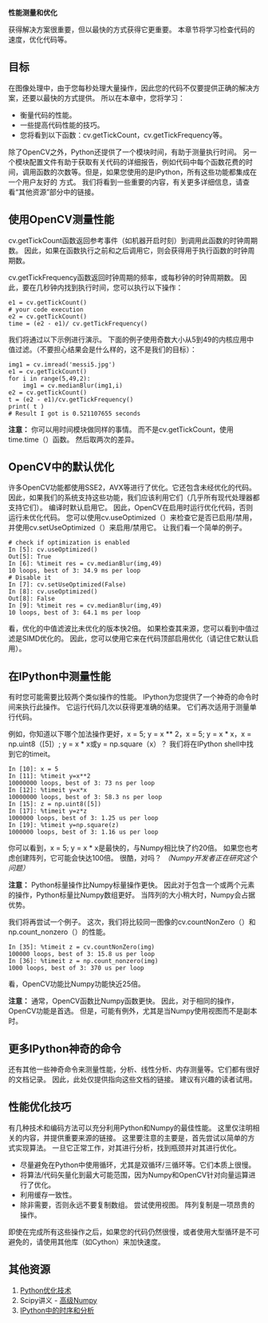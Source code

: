 **性能测量和优化**

获得解决方案很重要，但以最快的方式获得它更重要。 本章节将学习检查代码的速度，优化代码等。

## 目标 ##

在图像处理中，由于您每秒处理大量操作，因此您的代码不仅要提供正确的解决方案，还要以最快的方式提供。 所以在本章中，您将学习：

- 衡量代码的性能。
- 一些提高代码性能的技巧。
- 您将看到以下函数：cv.getTickCount，cv.getTickFrequency等。

除了OpenCV之外，Python还提供了一个模块时间，有助于测量执行时间。 另一个模块配置文件有助于获取有关代码的详细报告，例如代码中每个函数花费的时间，调用函数的次数等。但是，如果您使用的是IPython，所有这些功能都集成在一个用户友好的 方式。 我们将看到一些重要的内容，有关更多详细信息，请查看“其他资源”部分中的链接。

## 使用OpenCV测量性能 ##

cv.getTickCount函数返回参考事件（如机器开启时刻）到调用此函数的时钟周期数。 因此，如果在函数执行之前和之后调用它，则会获得用于执行函数的时钟周期数。

cv.getTickFrequency函数返回时钟周期的频率，或每秒钟的时钟周期数。 因此，要在几秒钟内找到执行时间，您可以执行以下操作：

	e1 = cv.getTickCount()
	# your code execution
	e2 = cv.getTickCount()
	time = (e2 - e1)/ cv.getTickFrequency()

我们将通过以下示例进行演示。 下面的例子使用奇数大小从5到49的内核应用中值过滤。（不要担心结果会是什么样的，这不是我们的目标）：

	img1 = cv.imread('messi5.jpg')
	e1 = cv.getTickCount()
	for i in range(5,49,2):
	    img1 = cv.medianBlur(img1,i)
	e2 = cv.getTickCount()
	t = (e2 - e1)/cv.getTickFrequency()
	print( t )
	# Result I got is 0.521107655 seconds

**注意：** 你可以用时间模块做同样的事情。 而不是cv.getTickCount，使用time.time（）函数。 然后取两次的差异。

## OpenCV中的默认优化 ##

许多OpenCV功能都使用SSE2，AVX等进行了优化。它还包含未经优化的代码。 因此，如果我们的系统支持这些功能，我们应该利用它们（几乎所有现代处理器都支持它们）。 编译时默认启用它。 因此，OpenCV在启用时运行优化代码，否则运行未优化代码。 您可以使用cv.useOptimized（）来检查它是否已启用/禁用，并使用cv.setUseOptimized（）来启用/禁用它。 让我们看一个简单的例子。

	# check if optimization is enabled
	In [5]: cv.useOptimized()
	Out[5]: True
	In [6]: %timeit res = cv.medianBlur(img,49)
	10 loops, best of 3: 34.9 ms per loop
	# Disable it
	In [7]: cv.setUseOptimized(False)
	In [8]: cv.useOptimized()
	Out[8]: False
	In [9]: %timeit res = cv.medianBlur(img,49)
	10 loops, best of 3: 64.1 ms per loop

看，优化的中值滤波比未优化的版本快2倍。 如果检查其来源，您可以看到中值过滤是SIMD优化的。 因此，您可以使用它来在代码顶部启用优化（请记住它默认启用）。

## 在IPython中测量性能 ##

有时您可能需要比较两个类似操作的性能。 IPython为您提供了一个神奇的命令时间来执行此操作。 它运行代码几次以获得更准确的结果。 它们再次适用于测量单行代码。

例如，你知道以下哪个加法操作更好，x = 5; y = x ** 2，x = 5; y = x * x，x = np.uint8（[5]）; y = x * x或y = np.square（x）？ 我们将在IPython shell中找到它的timeit。

	In [10]: x = 5
	In [11]: %timeit y=x**2
	10000000 loops, best of 3: 73 ns per loop
	In [12]: %timeit y=x*x
	10000000 loops, best of 3: 58.3 ns per loop
	In [15]: z = np.uint8([5])
	In [17]: %timeit y=z*z
	1000000 loops, best of 3: 1.25 us per loop
	In [19]: %timeit y=np.square(z)
	1000000 loops, best of 3: 1.16 us per loop

你可以看到，x = 5; y = x * x是最快的，与Numpy相比快了约20倍。 如果您也考虑创建阵列，它可能会快达100倍。 很酷，对吗？ *（Numpy开发者正在研究这个问题）*

**注意：** Python标量操作比Numpy标量操作更快。 因此对于包含一个或两个元素的操作，Python标量比Numpy数组更好。 当阵列的大小稍大时，Numpy会占据优势。

我们将再尝试一个例子。 这次，我们将比较同一图像的cv.countNonZero（）和np.count_nonzero（）的性能。

	In [35]: %timeit z = cv.countNonZero(img)
	100000 loops, best of 3: 15.8 us per loop
	In [36]: %timeit z = np.count_nonzero(img)
	1000 loops, best of 3: 370 us per loop

看，OpenCV功能比Numpy功能快近25倍。

**注意：** 通常，OpenCV函数比Numpy函数更快。 因此，对于相同的操作，OpenCV功能是首选。 但是，可能有例外，尤其是当Numpy使用视图而不是副本时。

## 更多IPython神奇的命令 ##

还有其他一些神奇命令来测量性能，分析、线性分析、内存测量等。它们都有很好的文档记录。 因此，此处仅提供指向这些文档的链接。 建议有兴趣的读者试用。

## 性能优化技巧 ##

有几种技术和编码方法可以充分利用Python和Numpy的最佳性能。 这里仅注明相关的内容，并提供重要来源的链接。 这里要注意的主要是，首先尝试以简单的方式实现算法。 一旦它正常工作，对其进行分析，找到瓶颈并对其进行优化。

- 尽量避免在Python中使用循环，尤其是双循环/三循环等。它们本质上很慢。
- 将算法/代码矢量化到最大可能范围，因为Numpy和OpenCV针对向量运算进行了优化。
- 利用缓存一致性。
- 除非需要，否则永远不要复制数组。 尝试使用视图。 阵列复制是一项昂贵的操作。

即使在完成所有这些操作之后，如果您的代码仍然很慢，或者使用大型循环是不可避免的，请使用其他库（如Cython）来加快速度。

## 其他资源 ##

1. [Python优化技术](http://wiki.python.org/moin/PythonSpeed/PerformanceTips)
1. Scipy讲义 - [高级Numpy](http://scipy-lectures.github.io/advanced/advanced_numpy/index.html#advanced-numpy)
1. [IPython中的时序和分析](http://pynash.org/2013/03/06/timing-and-profiling/)